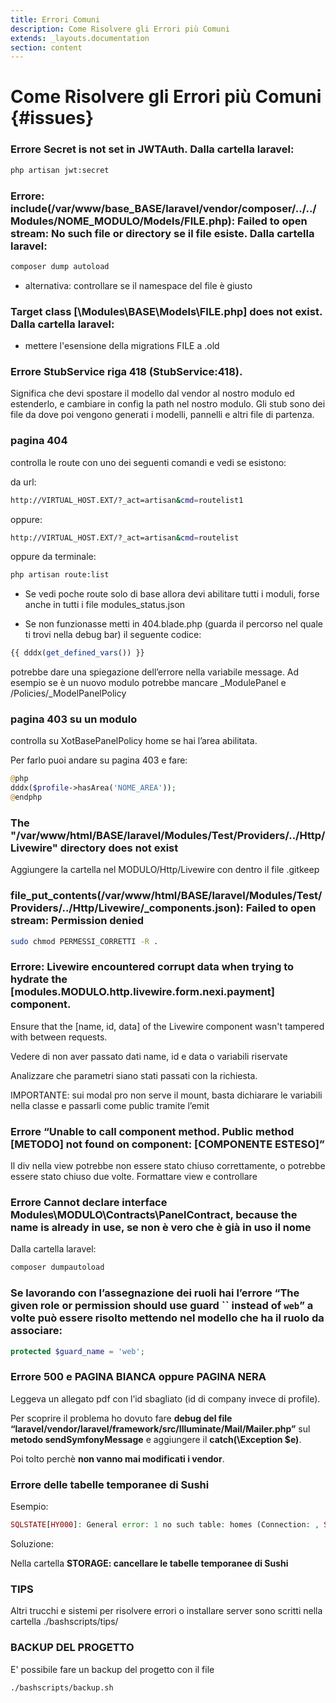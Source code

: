 ```yaml
---
title: Errori Comuni
description: Come Risolvere gli Errori più Comuni
extends: _layouts.documentation
section: content
---
```


# Come Risolvere gli Errori più Comuni {#issues}

### Errore **Secret is not set in JWTAuth**. Dalla cartella laravel:

```bash
php artisan jwt:secret
```

### Errore: include(/var/www/base_BASE/laravel/vendor/composer/../../Modules/NOME_MODULO/Models/FILE.php): Failed to open stream: No such file or directory se il file esiste. Dalla cartella laravel:
    
```bash
composer dump autoload
```

- alternativa: controllare se il namespace del file è giusto

### Target class [\Modules\BASE\Models\FILE.php] does not exist. Dalla cartella laravel:

- mettere l'esensione della migrations FILE a .old

### Errore StubService riga 418 (StubService:418). 

Significa che devi spostare il modello dal vendor al nostro modulo ed estenderlo, e cambiare in config la path nel nostro modulo.
Gli stub sono dei file da dove poi vengono generati i modelli, pannelli e altri file di partenza.

### pagina 404 

controlla le route con uno dei seguenti comandi e vedi se esistono:

da url:

```bash
http://VIRTUAL_HOST.EXT/?_act=artisan&cmd=routelist1
```

oppure:
```bash
http://VIRTUAL_HOST.EXT/?_act=artisan&cmd=routelist
```

oppure da terminale:

```bash
php artisan route:list
```

- Se vedi poche route solo di base allora devi abilitare tutti i moduli, forse anche in tutti i file modules_status.json

- Se non funzionasse metti in 404.blade.php (guarda il percorso nel quale ti trovi nella debug bar) il seguente codice:

```php
{{ dddx(get_defined_vars()) }}
```

potrebbe dare una spiegazione dell’errore nella variabile message. Ad esempio se è un nuovo modulo potrebbe mancare _ModulePanel e /Policies/_ModelPanelPolicy

### pagina 403 su un modulo

controlla su XotBasePanelPolicy home se hai l’area abilitata.

Per farlo puoi andare su pagina 403 e fare:

```php
@php
dddx($profile->hasArea('NOME_AREA'));
@endphp
```

### The "/var/www/html/BASE/laravel/Modules/Test/Providers/../Http/Livewire" directory does not exist

Aggiungere la cartella nel MODULO/Http/Livewire con dentro il file .gitkeep

### file_put_contents(/var/www/html/BASE/laravel/Modules/Test/Providers/../Http/Livewire/_components.json): Failed to open stream: Permission denied 

```bash
sudo chmod PERMESSI_CORRETTI -R .
```

### Errore: Livewire encountered corrupt data when trying to hydrate the [modules.MODULO.http.livewire.form.nexi.payment] component. 

Ensure that the [name, id, data] of the Livewire component wasn't tampered with between requests.

Vedere di non aver passato dati name, id e data o variabili riservate

Analizzare che parametri siano stati passati con la richiesta.

IMPORTANTE: sui modal pro non serve il mount, basta dichiarare le variabili nella classe e passarli come public tramite l’emit

### Errore “Unable to call component method. Public method [METODO] not found on component: [COMPONENTE ESTESO]” 

Il div nella view potrebbe non essere stato chiuso correttamente, o potrebbe essere stato chiuso due volte. Formattare view e controllare

### Errore Cannot declare interface Modules\MODULO\Contracts\PanelContract, because the name is already in use, se non è vero che è già in uso il nome
Dalla cartella laravel:

```bash
composer dumpautoload
```

### Se lavorando con l’assegnazione dei ruoli hai l’errore “The given role or permission should use guard `` instead of `web`” a volte può essere risolto mettendo nel modello che ha il ruolo da associare:

```php
protected $guard_name = 'web';
```

### Errore 500 e PAGINA BIANCA oppure PAGINA NERA

Leggeva un allegato pdf con l’id sbagliato (id di company invece di profile).

Per scoprire il problema ho dovuto fare **debug del file “laravel/vendor/laravel/framework/src/Illuminate/Mail/Mailer.php”** sul **metodo sendSymfonyMessage** e aggiungere il **catch(\Exception $e)**.

Poi tolto perchè **non vanno mai modificati i vendor**.

### Errore delle tabelle temporanee di Sushi

Esempio:

```php
SQLSTATE[HY000]: General error: 1 no such table: homes (Connection: , SQL: select * from "homes" where ("id" = 1) limit 1)
```

Soluzione:

Nella cartella **STORAGE: cancellare le tabelle temporanee di Sushi**

### TIPS

Altri trucchi e sistemi per risolvere errori o installare server sono scritti nella cartella ./bashscripts/tips/

### BACKUP DEL PROGETTO

E' possibile fare un backup del progetto con il file

```bash
./bashscripts/backup.sh
```


